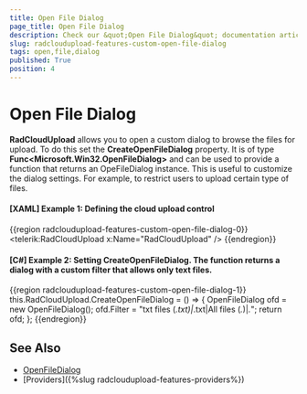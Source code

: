 ```yaml
---
title: Open File Dialog
page_title: Open File Dialog
description: Check our &quot;Open File Dialog&quot; documentation article for the RadCloudUpload {{ site.framework_name }} control.
slug: radcloudupload-features-custom-open-file-dialog
tags: open,file,dialog
published: True
position: 4
---
```


# Open File Dialog

__RadCloudUpload__ allows you to open a custom dialog to browse the files for upload. To do this set the __CreateOpenFileDialog__ property. It is of type __Func&lt;Microsoft.Win32.OpenFileDialog&gt;__ and can be used to provide a function that returns an OpeFileDialog instance. This is useful to customize the dialog settings. For example, to restrict users to upload certain type of files.        

#### __[XAML] Example 1: Defining the cloud upload control__
{{region radcloudupload-features-custom-open-file-dialog-0}}
	<telerik:RadCloudUpload x:Name="RadCloudUpload" />
{{endregion}}

#### __[C#] Example 2: Setting CreateOpenFileDialog. The function returns a dialog with a custom filter that allows only text files.__
{{region radcloudupload-features-custom-open-file-dialog-1}}
    this.RadCloudUpload.CreateOpenFileDialog = () =>
    {
        OpenFileDialog ofd = new OpenFileDialog();
        ofd.Filter = "txt files (*.txt)|*.txt|All files (*.*)|*.*";
        return ofd;
    };
{{endregion}}

## See Also
* [OpenFileDialog](http://msdn.microsoft.com/en-us/library/microsoft.win32.openfiledialog%28v=vs.110%29.aspx)
* [Providers]({%slug radcloudupload-features-providers%})
